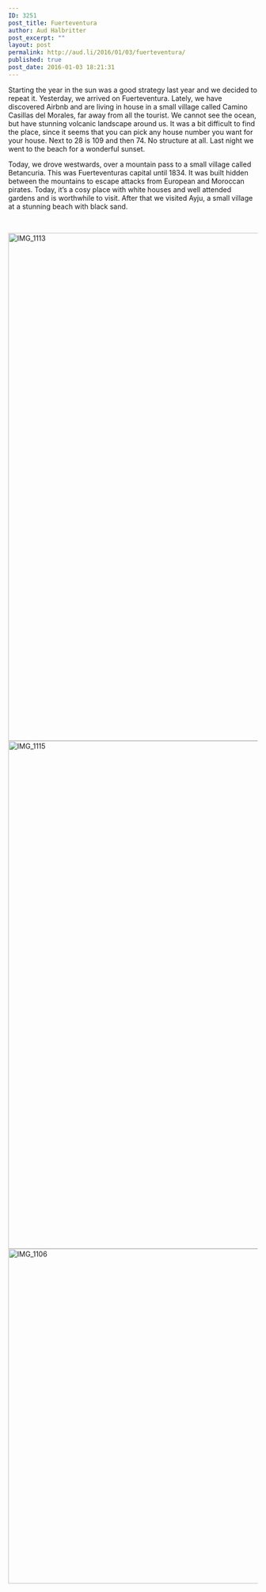 ```yaml
---
ID: 3251
post_title: Fuerteventura
author: Aud Halbritter
post_excerpt: ""
layout: post
permalink: http://aud.li/2016/01/03/fuerteventura/
published: true
post_date: 2016-01-03 18:21:31
---
```

Starting the year in the sun was a good strategy last year and we decided to repeat it. Yesterday, we arrived on Fuerteventura. Lately, we have discovered Airbnb and are living in house in a small village called Camino Casillas del Morales, far away from all the tourist. We cannot see the ocean, but have stunning volcanic landscape around us. It was a bit difficult to find the place, since it seems that you can pick any house number you want for your house. Next to 28 is 109 and then 74. No structure at all. Last night we went to the beach for a wonderful sunset.

Today, we drove westwards, over a mountain pass to a small village called Betancuria. This was Fuerteventuras capital until 1834. It was built hidden between the mountains to escape attacks from European and Moroccan pirates. Today, it’s a cosy place with white houses and well attended gardens and is worthwhile to visit. After that we visited Ayju, a small village at a stunning beach with black sand.

&nbsp;

<img class="alignnone size-large wp-image-3254" src="http://aud.li/wp-content/uploads/2016/01/IMG_1113-768x1024.jpg" alt="IMG_1113" width="768" height="1024" />

<img class="alignnone size-large wp-image-3255" src="http://aud.li/wp-content/uploads/2016/01/IMG_1115-758x1024.jpg" alt="IMG_1115" width="758" height="1024" />

<img class="alignnone size-large wp-image-3253" src="http://aud.li/wp-content/uploads/2016/01/IMG_1106-1024x768.jpg" alt="IMG_1106" width="900" height="675" />